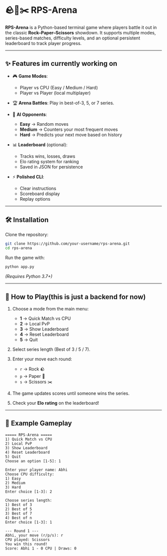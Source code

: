 # 🪨📄✂️ RPS-Arena

**RPS-Arena** is a Python-based terminal game where players battle it out in the classic **Rock–Paper–Scissors** showdown. It supports multiple modes, series-based matches, difficulty levels, and an optional persistent leaderboard to track player progress.

---

## ✨ Features im currently working on

* 🎮 **Game Modes**:

  * Player vs CPU (Easy / Medium / Hard)
  * Player vs Player (local multiplayer)
* 🏆 **Arena Battles**: Play in best-of-3, 5, or 7 series.
* 🤖 **AI Opponents**:

  * **Easy** → Random moves
  * **Medium** → Counters your most frequent moves
  * **Hard** → Predicts your next move based on history
* 📊 **Leaderboard** (optional):

  * Tracks wins, losses, draws
  * Elo rating system for ranking
  * Saved in JSON for persistence
* ⚡ **Polished CLI**:

  * Clear instructions
  * Scoreboard display
  * Replay options

---

## 🛠️ Installation

Clone the repository:

```bash
git clone https://github.com/your-username/rps-arena.git
cd rps-arena
```

Run the game with:

```bash
python app.py
```

*(Requires Python 3.7+)*

---

## 🎯 How to Play(this is just a backend for now)

1. Choose a mode from the main menu:

   * **1** → Quick Match vs CPU
   * **2** → Local PvP
   * **3** → Show Leaderboard
   * **4** → Reset Leaderboard
   * **5** → Quit
2. Select series length (Best of 3 / 5 / 7).
3. Enter your move each round:

   * `r` → Rock 🪨
   * `p` → Paper 📄
   * `s` → Scissors ✂️
4. The game updates scores until someone wins the series.
5. Check your **Elo rating** on the leaderboard!

---

## 📖 Example Gameplay

```
===== RPS-Arena =====
1) Quick Match vs CPU
2) Local PvP
3) Show Leaderboard
4) Reset Leaderboard
5) Quit
Choose an option [1-5]: 1

Enter your player name: Abhi
Choose CPU difficulty:
1) Easy
2) Medium
3) Hard
Enter choice [1-3]: 2

Choose series length:
1) Best of 3
2) Best of 5
3) Best of 7
4) Best of n
Enter choice [1-3]: 1

--- Round 1 ---
Abhi, your move (r/p/s): r
CPU played: Scissors
You win this round!
Score: Abhi 1 - 0 CPU | Draws: 0
```


